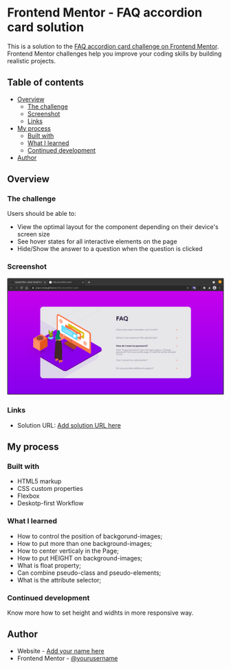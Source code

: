 # Frontend Mentor - FAQ accordion card solution

This is a solution to the [FAQ accordion card challenge on Frontend Mentor](https://www.frontendmentor.io/challenges/faq-accordion-card-XlyjD0Oam). Frontend Mentor challenges help you improve your coding skills by building realistic projects. 

## Table of contents

- [Overview](#overview)
  - [The challenge](#the-challenge)
  - [Screenshot](#screenshot)
  - [Links](#links)
- [My process](#my-process)
  - [Built with](#built-with)
  - [What I learned](#what-i-learned)
  - [Continued development](#continued-development)
- [Author](#author)

## Overview

### The challenge

Users should be able to:

- View the optimal layout for the component depending on their device's screen size
- See hover states for all interactive elements on the page
- Hide/Show the answer to a question when the question is clicked

### Screenshot

![](./screenshot.png)

### Links

- Solution URL: [Add solution URL here](https://your-solution-url.com)

## My process

### Built with

- HTML5 markup
- CSS custom properties
- Flexbox
- Deskotp-first Workflow

### What I learned

- How to control the position of backgorund-images;
- How to put more than one background-images;
- How to center verticaly in the Page;
- How to put HEIGHT on background-images;
- What is float property;
- Can combine pseudo-class and pseudo-elements;
- What is the attribute selector;

### Continued development

Know more how to set height and widhts in more responsive way.

## Author

- Website - [Add your name here](https://www.your-site.com)
- Frontend Mentor - [@yourusername](https://www.frontendmentor.io/profile/yourusername)
